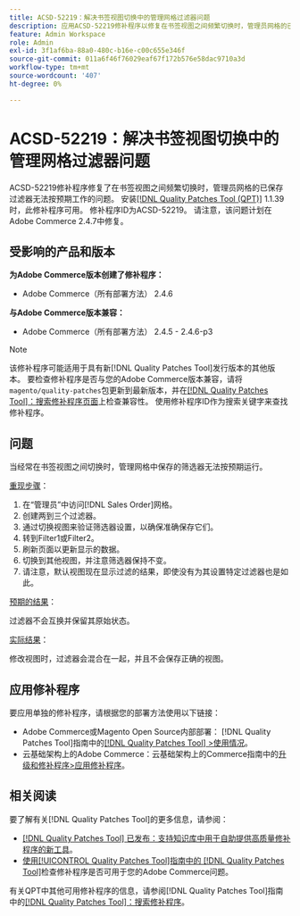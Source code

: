 ```yaml
---
title: ACSD-52219：解决书签视图切换中的管理网格过滤器问题
description: 应用ACSD-52219修补程序以修复在书签视图之间频繁切换时，管理员网格的已保存过滤器无法按预期工作的Adobe Commerce问题。
feature: Admin Workspace
role: Admin
exl-id: 3f1af6ba-88a0-480c-b16e-c00c655e346f
source-git-commit: 011a6f46f76029eaf67f172b576e58dac9710a3d
workflow-type: tm+mt
source-wordcount: '407'
ht-degree: 0%

---
```


# ACSD-52219：解决书签视图切换中的管理网格过滤器问题

ACSD-52219修补程序修复了在书签视图之间频繁切换时，管理员网格的已保存过滤器无法按预期工作的问题。 安装[[!DNL Quality Patches Tool (QPT)]](https://experienceleague.adobe.com/zh-hans/docs/commerce-operations/tools/quality-patches-tool/quality-patches-tool-to-self-serve-quality-patches) 1.1.39时，此修补程序可用。 修补程序ID为ACSD-52219。 请注意，该问题计划在Adobe Commerce 2.4.7中修复。

## 受影响的产品和版本

**为Adobe Commerce版本创建了修补程序：**

* Adobe Commerce（所有部署方法） 2.4.6

**与Adobe Commerce版本兼容：**

* Adobe Commerce（所有部署方法） 2.4.5 - 2.4.6-p3

>[!NOTE]
>
>该修补程序可能适用于具有新[!DNL Quality Patches Tool]发行版本的其他版本。 要检查修补程序是否与您的Adobe Commerce版本兼容，请将`magento/quality-patches`包更新到最新版本，并在[[!DNL Quality Patches Tool]：搜索修补程序页面](https://experienceleague.adobe.com/tools/commerce-quality-patches/index.html?lang=zh-Hans)上检查兼容性。 使用修补程序ID作为搜索关键字来查找修补程序。

## 问题

当经常在书签视图之间切换时，管理网格中保存的筛选器无法按预期运行。

<u>重现步骤</u>：

1. 在“管理员”中访问[!DNL Sales Order]网格。
1. 创建两到三个过滤器。
1. 通过切换视图来验证筛选器设置，以确保准确保存它们。
1. 转到Filter1或Filter2。
1. 刷新页面以更新显示的数据。
1. 切换到其他视图，并注意筛选器保持不变。
1. 请注意，默认视图现在显示过滤的结果，即使没有为其设置特定过滤器也是如此。

<u>预期的结果</u>：

过滤器不会互换并保留其原始状态。

<u>实际结果</u>：

修改视图时，过滤器会混合在一起，并且不会保存正确的视图。

## 应用修补程序

要应用单独的修补程序，请根据您的部署方法使用以下链接：

* Adobe Commerce或Magento Open Source内部部署： [!DNL Quality Patches Tool]指南中的[[!DNL Quality Patches Tool] >使用情况](/help/tools/quality-patches-tool/usage.md)。
* 云基础架构上的Adobe Commerce：云基础架构上的Commerce指南中的[升级和修补程序>应用修补程序](https://experienceleague.adobe.com/docs/commerce-cloud-service/user-guide/develop/upgrade/apply-patches.html?lang=zh-Hans)。

## 相关阅读

要了解有关[!DNL Quality Patches Tool]的更多信息，请参阅：

* [[!DNL Quality Patches Tool] 已发布：支持知识库中用于自助提供高质量修补程序的新工具](https://experienceleague.adobe.com/zh-hans/docs/commerce-operations/tools/quality-patches-tool/quality-patches-tool-to-self-serve-quality-patches)。
* [使用[!UICONTROL Quality Patches Tool]指南中的 [!DNL Quality Patches Tool]](/help/tools/quality-patches-tool/patches-available-in-qpt/check-patch-for-magento-issue-with-magento-quality-patches.md)检查修补程序是否可用于您的Adobe Commerce问题。


有关QPT中其他可用修补程序的信息，请参阅[!DNL Quality Patches Tool]指南中的[[!DNL Quality Patches Tool]：搜索修补程序](https://experienceleague.adobe.com/tools/commerce-quality-patches/index.html?lang=zh-Hans)。
